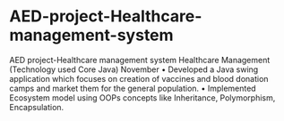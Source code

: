 # AED-project-Healthcare-management-system
AED project-Healthcare management system
 Healthcare Management (Technology used Core Java)                                                                                November  •	Developed a Java swing application which focuses on creation of vaccines and blood 
donation camps and market them for the general population.
•	Implemented Ecosystem model using OOPs concepts like Inheritance, Polymorphism, Encapsulation. 
